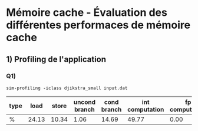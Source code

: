 # Mémoire cache - Évaluation des différentes performaces de mémoire cache

## 1) Profiling de l'application

### Q1)

```sim-profiling -iclass djikstra_small input.dat```

| type | load | store | uncond branch | cond branch | int computation | fp computation |
|------|------|-------|---------------|-------------|-----------------|----------------|
|  %   | 24.13| 10.34 |     1.06      |    14.69    |      49.77      |      0.00      |

